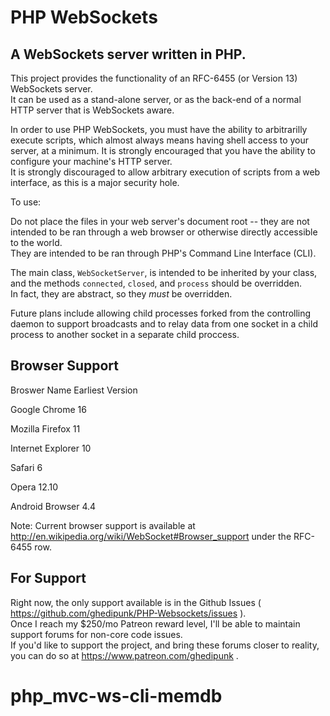 PHP WebSockets
==============

A WebSockets server written in PHP.
-----------------------------------

This project provides the functionality of an RFC-6455 (or Version 13) WebSockets server.  
It can be used as a stand-alone server, or as the back-end of a normal HTTP server that is WebSockets aware.

In order to use PHP WebSockets, you must have the ability to arbitrarilly execute scripts, which almost always means having shell access to your server, at a minimum. 
It is strongly encouraged that you have the ability to configure your machine's HTTP server.  
It is strongly discouraged to allow arbitrary execution of scripts from a web interface, as this is a major security hole.

To use:

Do not place the files in your web server's document root -- they are not intended to be ran through a web browser or otherwise directly accessible to the world.  
They are intended to be ran through PHP's Command Line Interface (CLI).

The main class, `WebSocketServer`, is intended to be inherited by your class, and the methods `connected`, `closed`, and `process` should be overridden.  
In fact, they are abstract, so they _must_ be overridden.

Future plans include allowing child processes forked from the controlling daemon to support broadcasts and to relay data from one socket in a child process
 to another socket in a separate child proccess.

Browser Support
---------------

Broswer Name        Earliest Version

Google Chrome       16

Mozilla Firefox     11

Internet Explorer   10

Safari              6

Opera               12.10

Android Browser     4.4

Note: Current browser support is available at http://en.wikipedia.org/wiki/WebSocket#Browser_support under the RFC-6455 row.

For Support
-----------

Right now, the only support available is in the Github Issues ( https://github.com/ghedipunk/PHP-Websockets/issues ).  
Once I reach my $250/mo Patreon reward level, I'll be able to maintain support forums for non-core code issues.  
If you'd like to support the project, and bring these forums closer to reality, you can do so at https://www.patreon.com/ghedipunk .
# php_mvc-ws-cli-memdb
